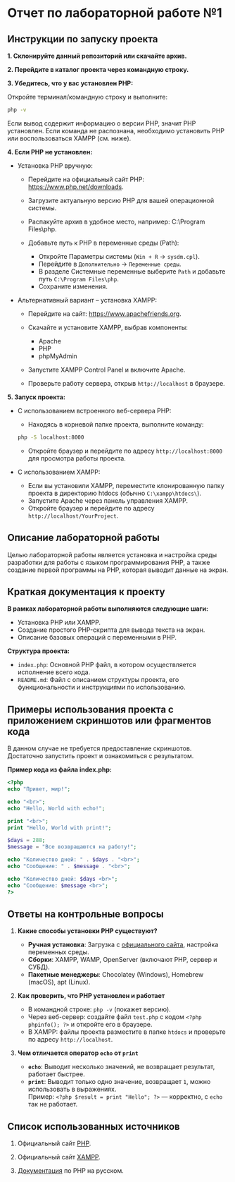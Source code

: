 # Отчет по лабораторной работе №1

## Инструкции по запуску проекта

**1. Склонируйте данный репозиторий или скачайте архив.**

**2. Перейдите в каталог проекта через командную строку.**

**3. Убедитесь, что у вас установлен PHP:**

Откройте терминал/командную строку и выполните:
```bash
php -v
```
Если вывод содержит информацию о версии PHP, значит PHP установлен. Если команда не распознана, необходимо установить PHP или воспользоваться XAMPP (см. ниже).

**4. Если PHP не установлен:**

- Установка PHP вручную:

  - Перейдите на официальный сайт PHP: https://www.php.net/downloads.

  - Загрузите актуальную версию PHP для вашей операционной системы.

  - Распакуйте архив в удобное место, например: C:\Program Files\php.

  - Добавьте путь к PHP в переменные среды (Path):
    - Откройте Параметры системы (`Win + R` → `sysdm.cpl`).
     - Перейдите в `Дополнительно` → `Переменные среды`.
    - В разделе Системные переменные выберите `Path` и добавьте путь `C:\Program Files\php`.
    - Сохраните изменения.

- Альтернативный вариант – установка XAMPP:

  - Перейдите на сайт: https://www.apachefriends.org.

  - Скачайте и установите XAMPP, выбрав компоненты:
    - Apache
    - PHP
    - phpMyAdmin

  - Запустите XAMPP Control Panel и включите Apache.
  - Проверьте работу сервера, открыв `http://localhost` в браузере.

**5. Запуск проекта:**

- С использованием встроенного веб-сервера PHP:
  - Находясь в корневой папке проекта, выполните команду: 
  ```bash
  php -S localhost:8000
  ```
  - Откройте браузер и перейдите по адресу `http://localhost:8000` для просмотра работы проекта.

- С использованием XAMPP:
  - Если вы установили XAMPP, переместите клонированную папку проекта в директорию htdocs (обычно `C:\xampp\htdocs\`).
  - Запустите Apache через панель управления XAMPP.
  - Откройте браузер и перейдите по адресу `http://localhost/YourProject`.

## Описание лабораторной работы

Целью лабораторной работы является установка и настройка среды разработки для работы с языком программирования PHP, а также создание первой программы на PHP, которая выводит данные на экран.

## Краткая документация к проекту

__В рамках лабораторной работы выполняются следующие шаги:__

- Установка PHP или XAMPP.
- Создание простого PHP-скрипта для вывода текста на экран.
- Описание базовых операций с переменными в PHP.

__Структура проекта:__
- `index.php`: Основной PHP файл, в котором осуществляется исполнение всего кода.
- `README.md`: Файл с описанием структуры проекта, его функциональности и инструкциями по использованию.

## Примеры использования проекта с приложением скриншотов или фрагментов кода

В данном случае не требуется предоставление скриншотов. Достаточно запустить проект и ознакомиться с результатом. 

**Пример кода из файла index.php:**

  ```php
  <?php
echo "Привет, мир!";

echo "<br>";
echo "Hello, World with echo!";

print "<br>";
print "Hello, World with print!";

$days = 288;
$message = "Все возвращаются на работу!";

echo "Количество дней: " . $days . "<br>";
echo "Сообщение: " . $message . "<br>";

echo "Количество дней: $days <br>";
echo "Сообщение: $message <br>";
?>
  ```

## Ответы на контрольные вопросы

1. **Какие способы установки PHP существуют?**  
   - **Ручная установка**: Загрузка с [официального сайта](https://www.php.net), настройка переменных среды.  
   - **Сборки**: XAMPP, WAMP, OpenServer (включают PHP, сервер и СУБД).  
   - **Пакетные менеджеры**: Chocolatey (Windows), Homebrew (macOS), apt (Linux).

2. **Как проверить, что PHP установлен и работает**  
   - В командной строке: `php -v` (покажет версию).  
   - Через веб-сервер: создайте файл `test.php` с кодом `<?php phpinfo(); ?>` и откройте его в браузере.  
   - В XAMPP: файлы проекта разместите в папке `htdocs` и проверьте по адресу `http://localhost`.

3. **Чем отличается оператор `echo` от `print`**  
   - **`echo`**: Выводит несколько значений, не возвращает результат, работает быстрее.  
   - **`print`**: Выводит только одно значение, возвращает `1`, можно использовать в выражениях.  
   Пример: `<?php $result = print "Hello"; ?>` — корректно, с `echo` так не работает.


## Список использованных источников

1. Официальный сайт [PHP](https://www.php.net).

2. Официальный сайт [XAMPP](https://www.apachefriends.org).

3. [Документация](https://www.php.net/manual/ru/) по PHP на русском. 
